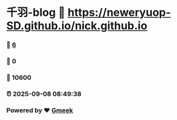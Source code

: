 # 千羽-blog :link: https://neweryuop-SD.github.io/nick.github.io 
### :page_facing_up: [6](https://neweryuop-SD.github.io/nick.github.io/tag.html) 
### :speech_balloon: 0 
### :hibiscus: 10600 
### :alarm_clock: 2025-09-08 08:49:38 
### Powered by :heart: [Gmeek](https://github.com/Meekdai/Gmeek)
